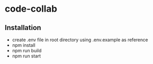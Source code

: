 # code-collab

## Installation

- create .env file in root directory using .env.example as reference
- npm install
- npm run build
- npm run start